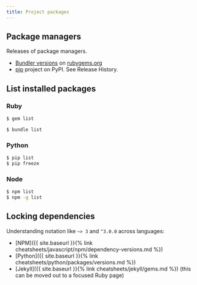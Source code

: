 ```yaml
---
title: Project packages
---
```


<!-- TODO reduce this section and split it out for each language -->

## Package managers

Releases of package managers.

- [Bundler versions](https://rubygems.org/gems/bundler/versions) on [rubygems.org](https://rubygems.org)
- [pip](https://pypi.org/project/pip/) project on PyPI. See Release History.


## List installed packages

### Ruby

```sh
$ gem list

$ bundle list
```

### Python

```sh
$ pip list
$ pip freeze
```

### Node

```sh
$ npm list
$ npm -g list
```

## Locking dependencies

Understanding notation like `~> 3` and `^3.0.0` across languages:

- [NPM]({{ site.baseurl }}{% link cheatsheets/javascript/npm/dependency-versions.md %})
- [Python]({{ site.baseurl }}{% link cheatsheets/python/packages/versions.md %})
- [Jekyll]({{ site.baseurl }}{% link cheatsheets/jekyll/gems.md %}) (this can be moved out to a focused Ruby page)
